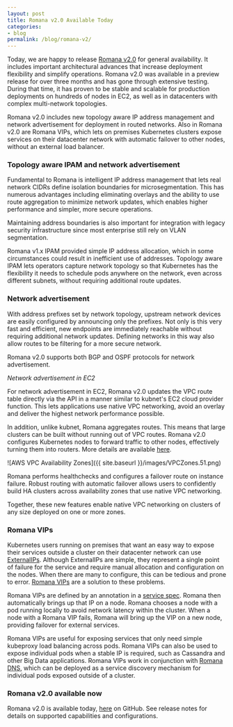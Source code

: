 ```yaml
---
layout: post
title: Romana v2.0 Available Today
categories:
- blog
permalink: /blog/romana-v2/
---
```


Today, we are happy to release [Romana v2.0](https://github.com/romana/romana) for general availability. It includes important architectural advances that increase deployment flexibility and simplify operations. Romana v2.0 was available in a preview release for over three months and has gone through extensive testing. During that time, it has proven to be stable and scalable for production deployments on hundreds of nodes in EC2, as well as in datacenters with complex multi-network topologies.

Romana v2.0 includes new topology aware IP address management and network advertisement for deployment in routed networks. Also in Romana v2.0 are Romana VIPs, which lets on premises Kubernetes clusters expose services on their datacenter network with automatic failover to other nodes, without an external load balancer.

### Topology aware IPAM and network advertisement 

Fundamental to Romana is intelligent IP address management that lets real network CIDRs define isolation boundaries for microsegmentation.  This has numerous advantages including eliminating overlays and the ability to use route aggregation to minimize network updates, which enables higher performance and simpler, more secure operations.

Maintaining address boundaries is also important for integration with legacy security infrastructure since most enterprise still rely on VLAN segmentation.

Romana v1.x IPAM provided simple IP address allocation, which in some circumstances could result in inefficient use of addresses. Topology aware IPAM lets operators capture network topology so that Kubernetes has the flexibility it needs to schedule pods anywhere on the network, even across different subnets, without requiring additional route updates.

### Network advertisement

With address prefixes set by network topology, upstream network devices are easily configured by announcing only the prefixes. Not only is this very fast and efficient, new endpoints are immediately reachable without requiring additional network updates. Defining networks in this way also allow routes to be filtering for a more secure network.

Romana v2.0 supports both BGP and OSPF protocols for network advertisement.

_Network advertisement in EC2_

For network advertisement in EC2, Romana v2.0 updates the VPC route table directly via the API in a manner similar to kubnet's EC2 cloud provider function. This lets applications use native VPC networking, avoid an overlay and deliver the highest network performance possible.

In addition, unlike kubnet, Romana aggregates routes. This means that large clusters can be built without running out of VPC routes. Romana v2.0 configures Kubernetes nodes to forward traffic to other nodes, effectively turning them into routers. More details are available [here](/deploy_romana/public_cloud/).

![AWS VPC Availability Zones]({{ site.baseurl }}/images/VPCZones.51.png)

Romana performs healthchecks and configures a failover route on instance failure. Robust routing with automatic failover allows users to confidently build HA clusters across availability zones that use native VPC networking.

Together, these new features enable native VPC networking on clusters of any size deployed on one or more zones.

### Romana VIPs

Kubernetes users running on premises that want an easy way to expose their services outside a cluster on their datacenter network can use [ExternalIPs](https://kubernetes.io/docs/concepts/services-networking/service/#external-ips). Although ExternalIPs are simple, they represent a single point of failure for the service and require manual allocation and configuration on the nodes. When there are many to configure, this can be tedious and prone to error. [Romana VIPs](https://github.com/romana/romana/wiki/Romana-VIPs) are a solution to these problems.

Romana VIPs are defined by an annotation in a [service spec](https://raw.githubusercontent.com/wiki/romana/romana/files/nginx.yml). Romana then automatically brings up that IP on a node. Romana chooses a node with a pod running locally to avoid network latency within the cluster. When a node with a Romana VIP fails, Romana will bring up the VIP on a new node, providing failover for external services.

Romana VIPs are useful for exposing services that only need simple kubeproxy load balancing across pods. Romana VIPs can also be used to expose individual pods when a stable IP is required, such as Cassandra and other Big Data applications. Romana VIPs work in conjunction with [Romana DNS](https://github.com/romana/romanadns), which can be deployed as a service discovery mechanism for individual pods exposed outside of a cluster.

### Romana v2.0 available now

Romana v2.0 is available today, [here](https://github.com/romana/romana/) on GitHub. See release notes for details on supported capabilities and configurations.
